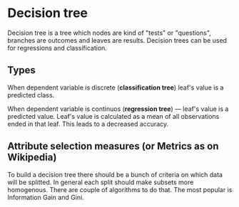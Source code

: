 # Decision tree

Decision tree is a tree which nodes are kind of "tests" or "questions",
branches are outcomes and leaves are results. Decision trees can be used for
regressions and classification.

## Types

When dependent variable is discrete (__classification tree__) leaf's value is a
predicted class.

When dependent variable is continuos (__regression tree__) — leaf's value is a
predicted value. Leaf's value is calculated as a mean of all observations
ended in that leaf. This leads to a decreased accuracy.

## Attribute selection measures (or Metrics as on Wikipedia)

To build a decision tree there should be a bunch of criteria on which data will
be splitted. In general each split should make subsets more homogenous. There
are couple of algorithms to do that. The most popular is Information Gain and
Gini.
